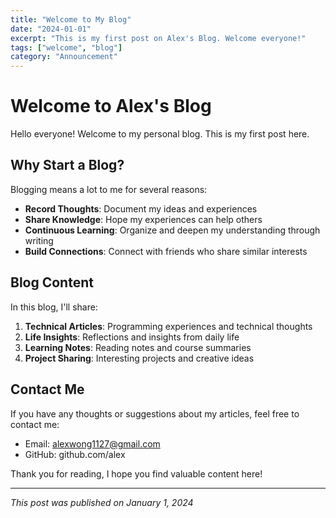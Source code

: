 ```yaml
---
title: "Welcome to My Blog"
date: "2024-01-01"
excerpt: "This is my first post on Alex's Blog. Welcome everyone!"
tags: ["welcome", "blog"]
category: "Announcement"
---
```


# Welcome to Alex's Blog

Hello everyone! Welcome to my personal blog. This is my first post here.

## Why Start a Blog?

Blogging means a lot to me for several reasons:

- **Record Thoughts**: Document my ideas and experiences
- **Share Knowledge**: Hope my experiences can help others
- **Continuous Learning**: Organize and deepen my understanding through writing
- **Build Connections**: Connect with friends who share similar interests

## Blog Content

In this blog, I'll share:

1. **Technical Articles**: Programming experiences and technical thoughts
2. **Life Insights**: Reflections and insights from daily life
3. **Learning Notes**: Reading notes and course summaries
4. **Project Sharing**: Interesting projects and creative ideas

## Contact Me

If you have any thoughts or suggestions about my articles, feel free to contact me:

- Email: alexwong1127@gmail.com
- GitHub: github.com/alex

Thank you for reading, I hope you find valuable content here!

---

*This post was published on January 1, 2024*